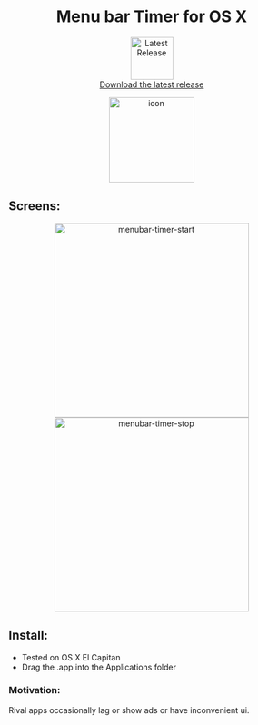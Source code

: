 <h1 align="center">Menu bar Timer for OS X</h1>
<p align="center">
  <img title="Latest Release" src="https://img.shields.io/badge/release-v0.1-green.svg" width="75"><br>
  <a href="https://github.com/johnyleebrown/menubar-timer/releases">Download the latest release</a>
</p>  
<p align="center">
  <img width="150" alt="icon" src="https://user-images.githubusercontent.com/10441153/35138331-13241b4a-fcff-11e7-89f0-0a57258821dc.png">
</p>

## Screens:
<p align="center">
  <img width="342" alt="menubar-timer-start" src="https://user-images.githubusercontent.com/10441153/35136592-859b00b2-fcf5-11e7-861d-14485f7684b9.png">
  <img width="342" alt="menubar-timer-stop" src="https://user-images.githubusercontent.com/10441153/35136601-8db6b106-fcf5-11e7-9a19-68bccf46ecac.png">
</p>

## Install:
- Tested on OS X El Capitan
- Drag the .app into the Applications folder

### Motivation: 
Rival apps occasionally lag or show ads or have inconvenient ui.